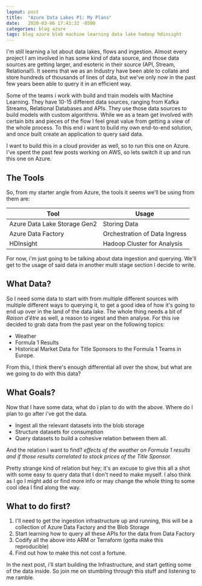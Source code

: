 ```yaml
---
layout: post
title:  "Azure Data Lakes P1: My Plans"
date:   2020-03-06 17:43:32 -0500
categories: blog azure
tags: blog azure blob machine learning data lake hadoop hdinsight
---
```

I'm still learning a lot about data lakes, flows and ingestion. Almost every project I am involved in has some kind of data source, and those data sources are getting larger, and esoteric in their source (API, Stream, Relational!). It seems that we as an Industry have been able to collate and store hundreds of thousands of lines of data, but we've only now in the past few years been able to query it in an efficient way.

Some of the teams i work with build and train models with Machine Learning. They have 10-15 different data sources, ranging from Kafka Streams, Relational Databases and APIs. They use those data sources to build models with custom algorithms. While we as a team get involved with certain bits and pieces of the flow I feel great value from getting a view of the whole process. To this end i want to build my own end-to-end solution, and once built create an application to query said data.

I want to build this in a cloud provider as well, so to run this one on Azure. I've spent the past few posts working on AWS, so lets switch it up and run this one on Azure.


## The Tools
So, from my starter angle from Azure, the tools it seems we'll be using from them are:

| **Tool**                     | **Usage**                     |
|------------------------------|-------------------------------|
| Azure Data Lake Storage Gen2 | Storing Data                  |
| Azure Data Factory           | Orchestration of Data Ingress |
| HDInsight                    | Hadoop Cluster for Analysis   |

For now, i'm just going to be talking about data ingestion and querying. We'll get to the usage of said data in another multi stage section I decide to write.


## What Data?
So I need some data to start with from multiple different sources with multiple different ways to querying it, to get a good idea of how it's going to end up over in the land of the data lake. The whole thing needs a bit of *Raison d'être* as well, a reason to ingest and then analyse. For this ive decided to grab data from the past year on the following topics:

- Weather
- Formula 1 Results
- Historical Market Data for Title Sponsors to the Formula 1 Teams in Europe.

From this, I think there's enough differential all over the show, but what are we going to do with this data?


## What Goals?
Now that I have some data, what do i plan to do with the above. Where do I plan to go after i've got the data.

- Ingest all the relevant datasets into the blob storage
- Structure datasets for consumption
- Query datasets to build a cohesive relation between them all.

And the relation I want to find? *effects of the weather on Formula 1 results and if those results correlated to stock prices of the Title Sponsor.*

Pretty strange kind of relation but hey; it's an excuse to give this all a shot with some easy to query data that I don't need to make myself. I also think as I go I might add or find more info or may change the whole thing to some cool idea I find along the way.

## What to do first?
1. I'll need to get the ingestion infrastructure up and running, this will be a collection of Azure Data Factory and the Blob Storage
2. Start learning how to query all these APIs for the data from Data Factory
3. Codify all the above into ARM or Terraform (gotta make this reproducible)
4. Find out how to make this not cost a fortune.

In the next post, i'll start building the Infrastructure, and start getting some of the data inside. So join me on stumbling through this stuff and listening to me ramble.